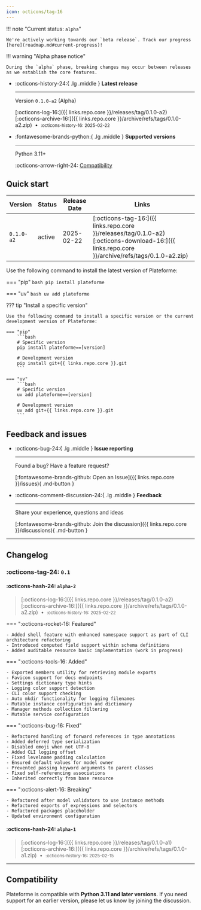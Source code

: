 ```yaml
---
icon: octicons/tag-16
---
```


!!! note "Current status: `alpha`"

    We're actively working towards our `beta release`. Track our progress [here](roadmap.md#current-progress)!

!!! warning "Alpha phase notice"

    During the `alpha` phase, breaking changes may occur between releases as we establish the core features.

<div class="grid cards" markdown>

-   :octicons-history-24:{ .lg .middle } **Latest release**

    ---

    Version `0.1.0-a2` (Alpha)

    [:octicons-log-16:]({{ links.repo.core }}/releases/tag/0.1.0-a2)
    [:octicons-archive-16:]({{ links.repo.core }}/archive/refs/tags/0.1.0-a2.zip)
    &nbsp;•&nbsp;&nbsp;<small>:octicons-history-16: 2025-02-22</small>

-   :fontawesome-brands-python:{ .lg .middle } **Supported versions**

    ---
    
    Python 3.11+
    
    :octicons-arrow-right-24: [Compatibility](#compatibility)

</div>

## Quick start

| Version | Status | Release Date | Links |
|---------|--------|--------------|-------|
| `0.1.0-a2` | active | 2025-02-22 | [:octicons-tag-16:]({{ links.repo.core }}/releases/tag/0.1.0-a2) [:octicons-download-16:]({{ links.repo.core }}/archive/refs/tags/0.1.0-a2.zip) |

Use the following command to install the latest version of Plateforme:

=== "pip"
    ```bash
    pip install plateforme
    ```

=== "uv"
    ```bash
    uv add plateforme
    ```

??? tip "Install a specific version"

    Use the following command to install a specific version or the current development version of Plateforme:

    === "pip"
        ```bash
        # Specific version
        pip install plateforme==[version]

        # Development version
        pip install git+{{ links.repo.core }}.git
        ```

    === "uv"
        ```bash
        # Specific version
        uv add plateforme==[version]

        # Development version
        uv add git+{{ links.repo.core }}.git
        ```

## Feedback and issues

<div class="grid cards" markdown>

-   :octicons-bug-24:{ .lg .middle } __Issue reporting__

    ---

    Found a bug? Have a feature request?

    [:fontawesome-brands-github: Open an Issue]({{ links.repo.core }}/issues){ .md-button }

-   :octicons-comment-discussion-24:{ .lg .middle } **Feedback**

    ---

    Share your experience, questions and ideas

    [:fontawesome-brands-github: Join the discussion]({{ links.repo.core }}/discussions){ .md-button }

</div>

---

## Changelog

### :octicons-tag-24: **`0.1`**

#### :octicons-hash-24: `alpha-2`

> [:octicons-log-16:]({{ links.repo.core }}/releases/tag/0.1.0-a2)
> [:octicons-archive-16:]({{ links.repo.core }}/archive/refs/tags/0.1.0-a2.zip)
> &nbsp;•&nbsp;&nbsp;<small>:octicons-history-16: 2025-02-22</small>


=== ":octicons-rocket-16: Featured"

    - Added shell feature with enhanced namespace support as part of CLI architecture refactoring
    - Introduced computed field support within schema definitions
    - Added auditable resource basic implementation (work in progress)

=== ":octicons-tools-16: Added"

    - Exported members utility for retrieving module exports
    - Favicon support for docs endpoints
    - Settings dictionary type hints
    - Logging color support detection
    - CLI color support checking
    - Auto mkdir functionality for logging filenames
    - Mutable instance configuration and dictionary
    - Manager methods collection filtering
    - Mutable service configuration

=== ":octicons-bug-16: Fixed"

    - Refactored handling of forward references in type annotations
    - Added deferred type serialization
    - Disabled emoji when not UTF-8
    - Added CLI logging offset
    - Fixed levelname padding calculation
    - Ensured default values for model owner
    - Prevented passing keyword arguments to parent classes
    - Fixed self-referencing associations
    - Inherited correctly from base resource

=== ":octicons-alert-16: Breaking"

    - Refactored after model validators to use instance methods
    - Refactored exports of expressions and selectors
    - Refactored packages placeholder
    - Updated environment configuration

#### :octicons-hash-24: `alpha-1`

> [:octicons-log-16:]({{ links.repo.core }}/releases/tag/0.1.0-a1)
> [:octicons-archive-16:]({{ links.repo.core }}/archive/refs/tags/0.1.0-a1.zip)
> &nbsp;•&nbsp;&nbsp;<small>:octicons-history-16: 2025-02-15</small>

---

## Compatibility

Plateforme is compatible with **Python 3.11 and later versions**. If you need support for an earlier version, please let us know by joining the discussion.
